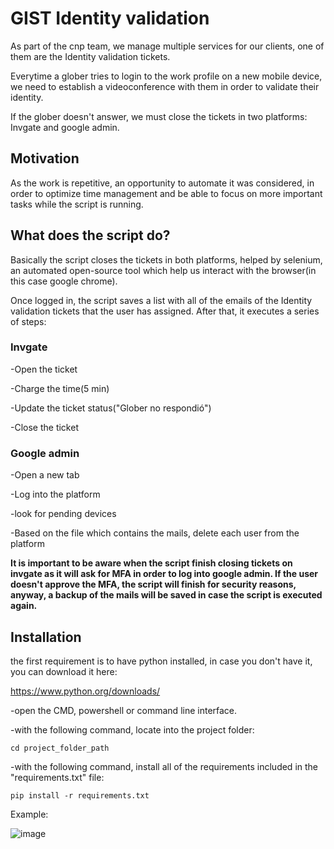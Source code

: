 # GIST Identity validation
As part of the cnp team, we manage multiple services for our clients, one of them are the Identity validation tickets.

Everytime a glober tries to login to the work profile on a new mobile device, we need to establish a videoconference with them in order to validate their identity.

If the glober doesn't answer, we must close the tickets in two platforms: Invgate and google admin.

## Motivation
As the work is repetitive, an opportunity to automate it was considered, in order to optimize time management and be able to focus on more important tasks while the script is running.

## What does the script do?
Basically the script closes the tickets in both platforms, helped by selenium, an automated open-source tool which help us interact with the browser(in this case google chrome).

Once logged in, the script saves a list with all of the emails of the Identity validation tickets that the user has assigned.
After that, it executes a series of steps:

### Invgate
-Open the ticket

-Charge the time(5 min)

-Update the ticket status("Glober no respondió")

-Close the ticket

### Google admin
-Open a new tab

-Log into the platform

-look for pending devices

-Based on the file which contains the mails, delete each user from the platform

**It is important to be aware when the script finish closing tickets on invgate as it will ask for MFA in order to log into google admin. If the user doesn't approve the MFA, the script will finish for security reasons, anyway, a backup of the mails will be saved in case the script is executed again.**

## Installation
the first requirement is to have python installed, in case you don't have it, you can download it here:

https://www.python.org/downloads/

-open the CMD, powershell or command line interface.

-with the following command, locate into the project folder:

    cd project_folder_path

-with the following command, install all of the requirements included in the "requirements.txt" file:

    pip install -r requirements.txt

Example: 

![image](https://user-images.githubusercontent.com/118286467/207648865-e4474266-fdc3-4ac6-b3ca-96235cdc4f06.png)
